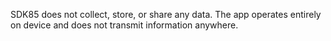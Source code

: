 SDK85 does not collect, store, or share any data. The app operates entirely on device and does not transmit information anywhere.
